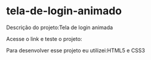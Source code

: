 # tela-de-login-animado

Descrição do projeto:Tela de login animada


Acesse o link e teste o projeto:


Para desenvolver esse projeto eu utilizei:HTML5 e CSS3

